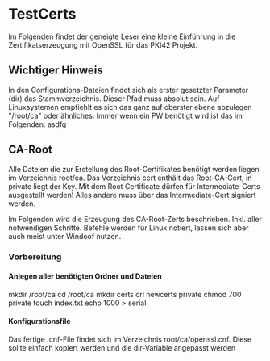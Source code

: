 # TestCerts
Im Folgenden findet der geneigte Leser eine kleine Einführung in die Zertifikatserzeugung mit OpenSSL für das PKI42 Projekt.

## Wichtiger Hinweis
In den Configurations-Dateien findet sich als erster gesetzter Parameter (dir) das Stammverzeichnis. Dieser Pfad muss absolut sein. Auf Linuxsystemen empfiehlt es sich das ganz auf oberster ebene abzulegen "/root/ca" oder ähnliches. Immer wenn ein PW benötigt wird ist das im Folgenden: asdfg

## CA-Root
Alle Dateien die zur Erstellung des Root-Certifikates benötigt werden liegen im Verzeichnis root/ca. Das Verzeichnis cert enthält das Root-CA-Cert, in private liegt der Key. Mit dem Root Certificate dürfen für Intermediate-Certs ausgestellt werden! Alles andere muss über das Intermediate-Cert signiert werden.

Im Folgenden wird die Erzeugung des CA-Root-Zerts beschrieben. Inkl. aller notwendigen Schritte. Befehle werden für Linux notiert, lassen sich aber auch meist unter Windoof nutzen.

### Vorbereitung

#### Anlegen aller benötigten Ordner und Dateien
mkdir /root/ca
cd /root/ca
mkdir certs crl newcerts private
chmod 700 private
touch index.txt
echo 1000 > serial

#### Konfigurationsfile
Das fertige .cnf-File findet sich im Verzeichnis root/ca/openssl.cnf. Diese sollte einfach kopiert werden und die dir-Variable angepasst werden
